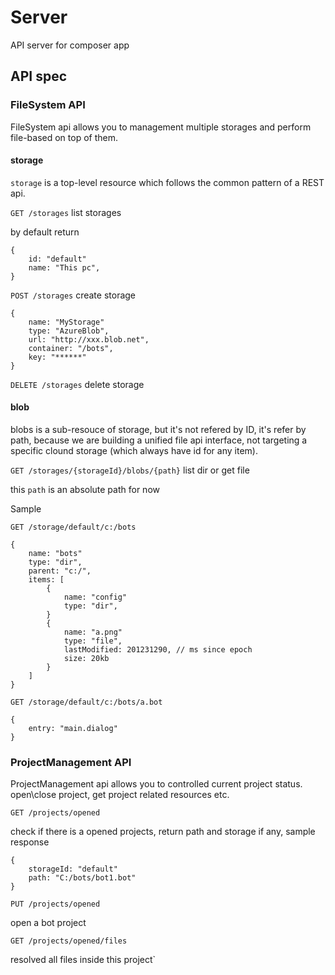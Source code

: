 # Server
API server for composer app

## API spec

### FileSystem API
FileSystem api allows you to management multiple storages and perform file-based on top of them.  


#### storage

`storage` is a top-level resource which follows the common pattern of a REST api. 

`GET /storages` list storages

by default return 
```
{
    id: "default"
    name: "This pc",
}
```

`POST /storages` create storage

```
{
    name: "MyStorage"
    type: "AzureBlob",
    url: "http://xxx.blob.net",
    container: "/bots",
    key: "******"
}
```

`DELETE /storages` delete storage


#### blob
blobs is a sub-resouce of storage, but it's not refered by ID, it's refer by path, because we are building a unified file api interface, not targeting a specific clound storage (which always have id for any item).  

`GET /storages/{storageId}/blobs/{path}` list dir or get file

this `path` is an absolute path for now

Sample 
```
GET /storage/default/c:/bots

{
    name: "bots"
    type: "dir",
    parent: "c:/",
    items: [
        {
            name: "config"
            type: "dir",
        }
        {
            name: "a.png"
            type: "file",
            lastModified: 201231290, // ms since epoch
            size: 20kb
        }
    ]
}

GET /storage/default/c:/bots/a.bot 

{
    entry: "main.dialog"
}
```

### ProjectManagement API

ProjectManagement api allows you to controlled current project status. open\close project, get project related resources etc. 

`GET /projects/opened`

check if there is a opened projects, return path and storage if any, sample response
``` 
{
    storageId: "default"
    path: "C:/bots/bot1.bot"
}
```

`PUT /projects/opened`

open a bot project

`GET /projects/opened/files`

resolved all files inside this project`